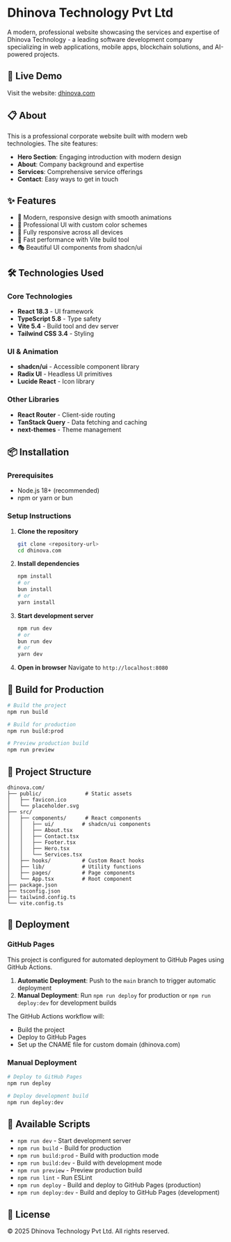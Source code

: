 # Dhinova Technology Pvt Ltd

A modern, professional website showcasing the services and expertise of Dhinova Technology - a leading software development company specializing in web applications, mobile apps, blockchain solutions, and AI-powered projects.

## 🚀 Live Demo

Visit the website: [dhinova.com](https://dhinova.com)

## 📋 About

This is a professional corporate website built with modern web technologies. The site features:

- **Hero Section**: Engaging introduction with modern design
- **About**: Company background and expertise
- **Services**: Comprehensive service offerings
- **Contact**: Easy ways to get in touch

## ✨ Features

- 🎨 Modern, responsive design with smooth animations
- 🌙 Professional UI with custom color schemes
- 📱 Fully responsive across all devices
- 🚀 Fast performance with Vite build tool
- 🎭 Beautiful UI components from shadcn/ui

## 🛠️ Technologies Used

### Core Technologies
- **React 18.3** - UI framework
- **TypeScript 5.8** - Type safety
- **Vite 5.4** - Build tool and dev server
- **Tailwind CSS 3.4** - Styling

### UI & Animation
- **shadcn/ui** - Accessible component library
- **Radix UI** - Headless UI primitives
- **Lucide React** - Icon library

### Other Libraries
- **React Router** - Client-side routing
- **TanStack Query** - Data fetching and caching
- **next-themes** - Theme management

## 📦 Installation

### Prerequisites
- Node.js 18+ (recommended)
- npm or yarn or bun

### Setup Instructions

1. **Clone the repository**
   ```bash
   git clone <repository-url>
   cd dhinova.com
   ```

2. **Install dependencies**
   ```bash
   npm install
   # or
   bun install
   # or
   yarn install
   ```

3. **Start development server**
   ```bash
   npm run dev
   # or
   bun run dev
   # or
   yarn dev
   ```

4. **Open in browser**
   Navigate to `http://localhost:8080`

## 🚀 Build for Production

```bash
# Build the project
npm run build

# Build for production
npm run build:prod

# Preview production build
npm run preview
```

## 📁 Project Structure

```
dhinova.com/
├── public/              # Static assets
│   ├── favicon.ico
│   └── placeholder.svg
├── src/
│   ├── components/      # React components
│   │   ├── ui/         # shadcn/ui components
│   │   ├── About.tsx
│   │   ├── Contact.tsx
│   │   ├── Footer.tsx
│   │   ├── Hero.tsx
│   │   └── Services.tsx
│   ├── hooks/          # Custom React hooks
│   ├── lib/            # Utility functions
│   ├── pages/          # Page components
│   └── App.tsx         # Root component
├── package.json
├── tsconfig.json
├── tailwind.config.ts
└── vite.config.ts
```

## 🚀 Deployment

### GitHub Pages

This project is configured for automated deployment to GitHub Pages using GitHub Actions.

1. **Automatic Deployment**: Push to the `main` branch to trigger automatic deployment
2. **Manual Deployment**: Run `npm run deploy` for production or `npm run deploy:dev` for development builds

The GitHub Actions workflow will:
- Build the project
- Deploy to GitHub Pages
- Set up the CNAME file for custom domain (dhinova.com)

### Manual Deployment

```bash
# Deploy to GitHub Pages
npm run deploy

# Deploy development build
npm run deploy:dev
```

## 📝 Available Scripts

- `npm run dev` - Start development server
- `npm run build` - Build for production
- `npm run build:prod` - Build with production mode
- `npm run build:dev` - Build with development mode
- `npm run preview` - Preview production build
- `npm run lint` - Run ESLint
- `npm run deploy` - Build and deploy to GitHub Pages (production)
- `npm run deploy:dev` - Build and deploy to GitHub Pages (development)

## 📄 License

© 2025 Dhinova Technology Pvt Ltd. All rights reserved.
